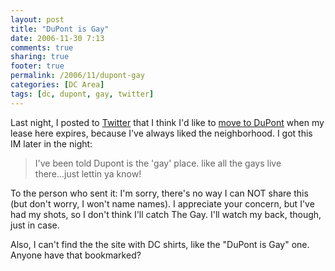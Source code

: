 ```yaml
---
layout: post
title: "DuPont is Gay"
date: 2006-11-30 7:13
comments: true
sharing: true
footer: true
permalink: /2006/11/dupont-gay
categories: [DC Area]
tags: [dc, dupont, gay, twitter]
---
```

<p>Last night, I posted to <a href="http://twitter.com/Brock">Twitter</a> that I think I'd like to <a href="http://twitter.com/Brock/statuses/462993">move to DuPont</a> when my lease here expires, because I've always liked the neighborhood.  I got this IM later in the night:</p>

<blockquote>I've been told Dupont is the 'gay' place. like all the gays live there...just lettin ya know!</blockquote>

<p>To the person who sent it: I'm sorry, there's no way I can NOT share this (but don't worry, I won't name names).  I appreciate your concern, but I've had my shots, so I don't think I'll catch The Gay.  I'll watch my back, though, just in case.</p>

<p>Also, I can't find the the site with DC shirts, like the "DuPont is Gay" one.  Anyone have that bookmarked?</a>
